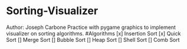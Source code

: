 # Sorting-Visualizer
  Author: Joseph Carbone
  Practice with pygame graphics to implement visualizer on sorting algorithms.
#Algorithms
 [x] Insertion Sort
 [x] Quick Sort
 []  Merge Sort
 []  Bubble Sort
 []  Heap Sort
 []  Shell Sort
 []  Comb Sort



